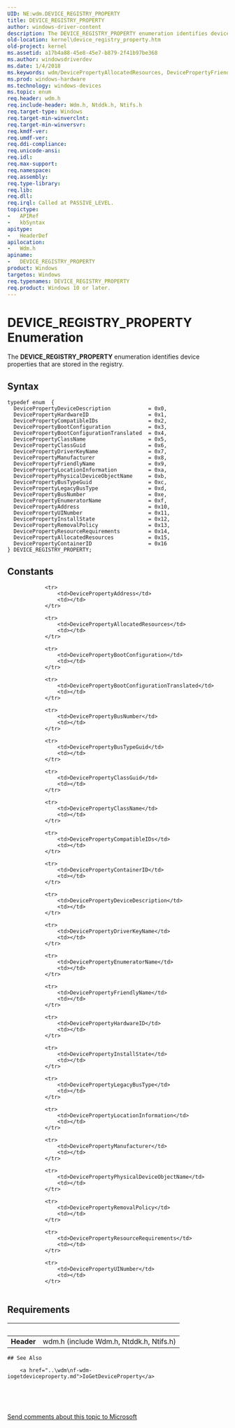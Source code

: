 ```yaml
---
UID: NE:wdm.DEVICE_REGISTRY_PROPERTY
title: DEVICE_REGISTRY_PROPERTY
author: windows-driver-content
description: The DEVICE_REGISTRY_PROPERTY enumeration identifies device properties that are stored in the registry.
old-location: kernel\device_registry_property.htm
old-project: kernel
ms.assetid: a17b4a88-45e8-45e7-b879-2f41b97be368
ms.author: windowsdriverdev
ms.date: 1/4/2018
ms.keywords: wdm/DevicePropertyAllocatedResources, DevicePropertyFriendlyName, DevicePropertyHardwareID, wdm/DevicePropertyBusNumber, wdm/DevicePropertyClassName, DevicePropertyLegacyBusType, wdm/DevicePropertyContainerID, DevicePropertyCompatibleIDs, wdm/DevicePropertyPhysicalDeviceObjectName, DevicePropertyBootConfigurationTranslated, sysenum_485e3369-186a-4a71-b13e-be6ff9ab8dce.xml, DevicePropertyBusNumber, wdm/DevicePropertyInstallState, DevicePropertyDriverKeyName, wdm/DevicePropertyHardwareID, DevicePropertyClassGuid, wdm/DevicePropertyBootConfiguration, wdm/DevicePropertyAddress, kernel.device_registry_property, wdm/DevicePropertyBusTypeGuid, DevicePropertyBusTypeGuid, DevicePropertyManufacturer, wdm/DevicePropertyFriendlyName, DevicePropertyRemovalPolicy, DevicePropertyAllocatedResources, DevicePropertyUINumber, wdm/DevicePropertyBootConfigurationTranslated, wdm/DevicePropertyDeviceDescription, DevicePropertyAddress, wdm/DevicePropertyLegacyBusType, DevicePropertyDeviceDescription, wdm/DevicePropertyLocationInformation, DevicePropertyLocationInformation, DevicePropertyResourceRequirements, wdm/DevicePropertyCompatibleIDs, DevicePropertyClassName, wdm/DevicePropertyRemovalPolicy, enumeration [Kernel-Mode Driver Architecture], DevicePropertyBootConfiguration, DevicePropertyPhysicalDeviceObjectName, DevicePropertyInstallState, wdm/DevicePropertyResourceRequirements, wdm/, DevicePropertyEnumeratorName, wdm/DevicePropertyUINumber, DevicePropertyContainerID, wdm/DevicePropertyDriverKeyName, wdm/DevicePropertyManufacturer, wdm/DevicePropertyEnumeratorName, DEVICE_REGISTRY_PROPERTY enumeration [Kernel-Mode Driver Architecture], wdm/DevicePropertyClassGuid, DEVICE_REGISTRY_PROPERTY
ms.prod: windows-hardware
ms.technology: windows-devices
ms.topic: enum
req.header: wdm.h
req.include-header: Wdm.h, Ntddk.h, Ntifs.h
req.target-type: Windows
req.target-min-winverclnt: 
req.target-min-winversvr: 
req.kmdf-ver: 
req.umdf-ver: 
req.ddi-compliance: 
req.unicode-ansi: 
req.idl: 
req.max-support: 
req.namespace: 
req.assembly: 
req.type-library: 
req.lib: 
req.dll: 
req.irql: Called at PASSIVE_LEVEL.
topictype:
-	APIRef
-	kbSyntax
apitype:
-	HeaderDef
apilocation:
-	Wdm.h
apiname:
-	DEVICE_REGISTRY_PROPERTY
product: Windows
targetos: Windows
req.typenames: DEVICE_REGISTRY_PROPERTY
req.product: Windows 10 or later.
---
```


# DEVICE_REGISTRY_PROPERTY Enumeration
The <b>DEVICE_REGISTRY_PROPERTY</b> enumeration identifies device properties that are stored in the registry.

## Syntax
````
typedef enum  { 
  DevicePropertyDeviceDescription            = 0x0,
  DevicePropertyHardwareID                   = 0x1,
  DevicePropertyCompatibleIDs                = 0x2,
  DevicePropertyBootConfiguration            = 0x3,
  DevicePropertyBootConfigurationTranslated  = 0x4,
  DevicePropertyClassName                    = 0x5,
  DevicePropertyClassGuid                    = 0x6,
  DevicePropertyDriverKeyName                = 0x7,
  DevicePropertyManufacturer                 = 0x8,
  DevicePropertyFriendlyName                 = 0x9,
  DevicePropertyLocationInformation          = 0xa,
  DevicePropertyPhysicalDeviceObjectName     = 0xb,
  DevicePropertyBusTypeGuid                  = 0xc,
  DevicePropertyLegacyBusType                = 0xd,
  DevicePropertyBusNumber                    = 0xe,
  DevicePropertyEnumeratorName               = 0xf,
  DevicePropertyAddress                      = 0x10,
  DevicePropertyUINumber                     = 0x11,
  DevicePropertyInstallState                 = 0x12,
  DevicePropertyRemovalPolicy                = 0x13,
  DevicePropertyResourceRequirements         = 0x14,
  DevicePropertyAllocatedResources           = 0x15,
  DevicePropertyContainerID                  = 0x16
} DEVICE_REGISTRY_PROPERTY;
````

## Constants

<table>
            
                <tr>
                    <td>DevicePropertyAddress</td>
                    <td></td>
                </tr>
            
                <tr>
                    <td>DevicePropertyAllocatedResources</td>
                    <td></td>
                </tr>
            
                <tr>
                    <td>DevicePropertyBootConfiguration</td>
                    <td></td>
                </tr>
            
                <tr>
                    <td>DevicePropertyBootConfigurationTranslated</td>
                    <td></td>
                </tr>
            
                <tr>
                    <td>DevicePropertyBusNumber</td>
                    <td></td>
                </tr>
            
                <tr>
                    <td>DevicePropertyBusTypeGuid</td>
                    <td></td>
                </tr>
            
                <tr>
                    <td>DevicePropertyClassGuid</td>
                    <td></td>
                </tr>
            
                <tr>
                    <td>DevicePropertyClassName</td>
                    <td></td>
                </tr>
            
                <tr>
                    <td>DevicePropertyCompatibleIDs</td>
                    <td></td>
                </tr>
            
                <tr>
                    <td>DevicePropertyContainerID</td>
                    <td></td>
                </tr>
            
                <tr>
                    <td>DevicePropertyDeviceDescription</td>
                    <td></td>
                </tr>
            
                <tr>
                    <td>DevicePropertyDriverKeyName</td>
                    <td></td>
                </tr>
            
                <tr>
                    <td>DevicePropertyEnumeratorName</td>
                    <td></td>
                </tr>
            
                <tr>
                    <td>DevicePropertyFriendlyName</td>
                    <td></td>
                </tr>
            
                <tr>
                    <td>DevicePropertyHardwareID</td>
                    <td></td>
                </tr>
            
                <tr>
                    <td>DevicePropertyInstallState</td>
                    <td></td>
                </tr>
            
                <tr>
                    <td>DevicePropertyLegacyBusType</td>
                    <td></td>
                </tr>
            
                <tr>
                    <td>DevicePropertyLocationInformation</td>
                    <td></td>
                </tr>
            
                <tr>
                    <td>DevicePropertyManufacturer</td>
                    <td></td>
                </tr>
            
                <tr>
                    <td>DevicePropertyPhysicalDeviceObjectName</td>
                    <td></td>
                </tr>
            
                <tr>
                    <td>DevicePropertyRemovalPolicy</td>
                    <td></td>
                </tr>
            
                <tr>
                    <td>DevicePropertyResourceRequirements</td>
                    <td></td>
                </tr>
            
                <tr>
                    <td>DevicePropertyUINumber</td>
                    <td></td>
                </tr>
</table>


## Requirements
| &nbsp; | &nbsp; |
| ---- |:---- |
| **Header** | wdm.h (include Wdm.h, Ntddk.h, Ntifs.h) |

    ## See Also

        <a href="..\wdm\nf-wdm-iogetdeviceproperty.md">IoGetDeviceProperty</a>



 

 

<a href="mailto:wsddocfb@microsoft.com?subject=Documentation%20feedback [kernel\kernel]:%20DEVICE_REGISTRY_PROPERTY Enumeration enumeration%20 RELEASE:%20(1/4/2018)&amp;body=%0A%0APRIVACY STATEMENT%0A%0AWe use your feedback to improve the documentation. We don't use your email address for any other purpose, and we'll remove your email address from our system after the issue that you're reporting is fixed. While we're working to fix this issue, we might send you an email message to ask for more info. Later, we might also send you an email message to let you know that we've addressed your feedback.%0A%0AFor more info about Microsoft's privacy policy, see http://privacy.microsoft.com/en-us/default.aspx." title="Send comments about this topic to Microsoft">Send comments about this topic to Microsoft</a>